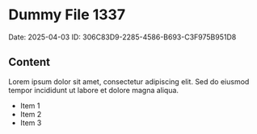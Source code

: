 # Dummy File 1337

Date: 2025-04-03
ID: 306C83D9-2285-4586-B693-C3F975B951D8

## Content

Lorem ipsum dolor sit amet, consectetur adipiscing elit.
Sed do eiusmod tempor incididunt ut labore et dolore magna aliqua.

* Item 1
* Item 2
* Item 3

